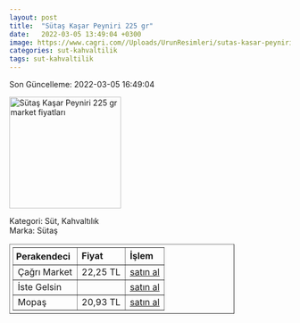 ```yaml
---
layout: post
title:  "Sütaş Kaşar Peyniri 225 gr"
date:   2022-03-05 13:49:04 +0300
image: https://www.cagri.com//Uploads/UrunResimleri/sutas-kasar-peyniri-225-gr-5ff8.jpg
categories: sut-kahvaltilik
tags: sut-kahvaltilik
---
```


Son Güncelleme: 2022-03-05 16:49:04

<img src="https://www.cagri.com//Uploads/UrunResimleri/sutas-kasar-peyniri-225-gr-5ff8.jpg" width="200" alt="Sütaş Kaşar Peyniri 225 gr market fiyatları" />

Kategori: Süt, Kahvaltılık
<br />
Marka: Sütaş

<table border="1" style="padding: 5px;width:80%;">
  <tr>
    <td style="padding: 5px;"><strong>Perakendeci</strong></td>
    <td><strong>Fiyat</strong></td>
    <td><strong>İşlem</strong></td>
  </tr>
  <tr>
              <td>Çağrı Market</td>
              <td>22,25 TL</td>
              <td><a target="_blank" href="https://www.cagri.com/sutas-kasar-peyniri-225-gr">satın al</a></td>
            </tr><tr>
              <td>İste Gelsin</td>
              <td></td>
              <td><a target="_blank" href="https://www.istegelsin.com/">satın al</a></td>
            </tr><tr>
              <td>Mopaş</td>
              <td>20,93 TL</td>
              <td><a target="_blank" href="https://mopas.com.tr/sutas-kasar-225-gr/p/31009">satın al</a></td>
            </tr>
</table>
